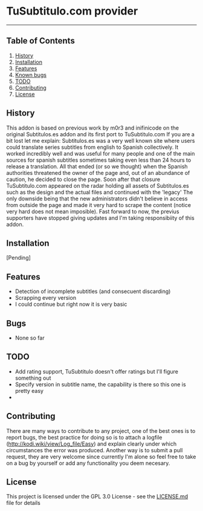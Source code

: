 # TuSubtitulo.com provider

----------

## Table of Contents
1. [History](#history)
1. [Installation](#installation)
1. [Features](#features)
1. [Known bugs](#bugs)
1. [TODO](#todo)
1. [Contributing](#contributing)
1. [License](#license)


## History

This addon is based on previous work by m0r3 and inifinicode on the original Subtitulos.es addon and its first port to TuSubtitulo.com
If you are a bit lost let me explain:
Subtitulos.es was a very well known site where users could translate series subtitles from english to Spanish collectively. It worked incredibly well and was useful for many people and one of the main sources for spanish subtitles sometimes taking even less than 24 hours to release a translation. All that ended (or so we thought) when the Spanish authorities threatened the owner of the page and, out of an abundance of caution, he decided to close the page.
Soon after that closure TuSubtitulo.com appeared on the radar holding all assets of Subtitulos.es such as the design and the actual files and continued with the 'legacy'
The only downside being that the new administrators didn't believe in access from outside the page and made it very hard to scrape the content (notice very hard does not mean imposible).
Fast forward to now, the previus supporters have stopped giving updates and I'm taking responsibiity of this addon.


## Installation

[Pending]


## Features

- Detection of incomplete subtitles (and consecuent discarding)
- Scrapping every version
- I could continue but right now it is very basic


## Bugs

- None so far


## TODO

- Add rating support, TuSubtitulo doesn't offer ratings but I'll figure something out
- Specify version in subtitle name, the capability is there so this one is pretty easy
-


## Contributing

There are many ways to contribute to any project, one of the best ones is to report bugs, the best practice for doing so is to attach a logfile (http://kodi.wiki/view/Log_file/Easy) and explain clearly under which circumstances the error was produced.
Another way is to submit a pull request, they are very welcome since currently I'm alone so feel free to take on a bug by yourself or add any functionality you deem necesary.


## License

This project is licensed under the GPL 3.0 License - see the [LICENSE.md](LICENSE.md) file for details
